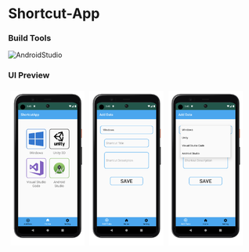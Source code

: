 # Shortcut-App

### Build Tools
![AndroidStudio](https://img.shields.io/badge/-AndroidStudio.js-05122A?style=flat&logo=android)

### UI Preview
<!-- ![UI](https://github.com/tommylhw/Shortcut-App/blob/master/Source/SoftwareLogo/UI_1.png?raw=true, "UI")
![UI](https://github.com/tommylhw/Shortcut-App/blob/master/Source/SoftwareLogo/UI_2.png?raw=true, "UI")
![UI](https://github.com/tommylhw/Shortcut-App/blob/master/Source/SoftwareLogo/UI_3.png?raw=true, "UI") -->

<div style="display: flex; width: 100%; margin: auto;">
    <img src="https://github.com/tommylhw/Shortcut-App/blob/master/Source/SoftwareLogo/UI-1.png?raw=true" width="30%" style="margin: 5px">
    <img src="https://github.com/tommylhw/Shortcut-App/blob/master/Source/SoftwareLogo/UI-2.png?raw=true" width="30%" style="margin: 5px">
    <img src="https://github.com/tommylhw/Shortcut-App/blob/master/Source/SoftwareLogo/UI-3.png?raw=true" width="30%" style="margin: 5px">
</div>

